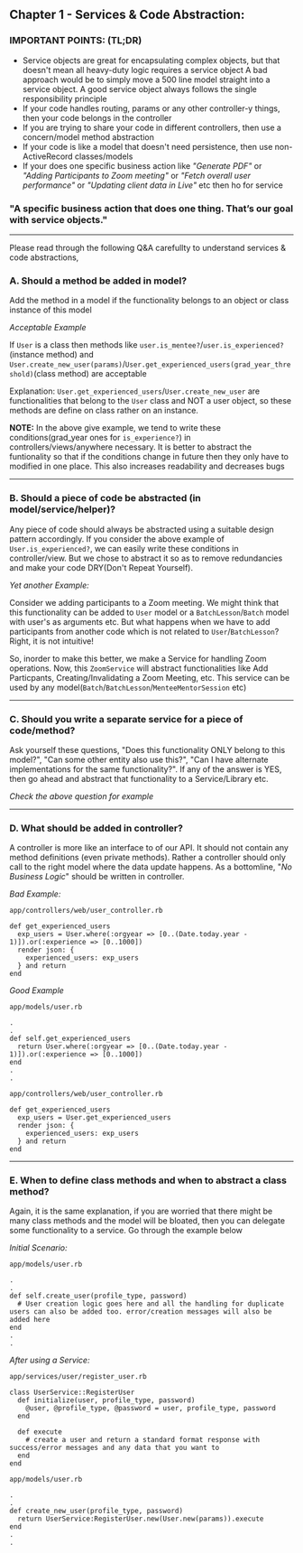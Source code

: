 ## Chapter 1 - Services & Code Abstraction:

### IMPORTANT POINTS: (TL;DR)
- Service objects are great for encapsulating complex objects, but that doesn't mean all heavy-duty logic requires a service object
  A bad approach would be to simply move a 500 line model straight into a service object.
  A good service object always follows the single responsibility principle
- If your code handles routing, params or any other controller-y things, then your code belongs in the controller
- If you are trying to share your code in different controllers, then use a concern/model method abstraction
- If your code is like a model that doesn't need persistence, then use non-ActiveRecord classes/models
- If your does one specific business action like _*"Generate PDF"*_ or _*"Adding Participants to Zoom meeting"*_ or _*"Fetch overall user performance"*_ or _*"Updating client data in Live"*_ etc then ho for service


### "A specific business action that does one thing. That’s our goal with service objects."

---
Please read through the following Q&A carefullty to understand services & code abstractions,

### A. Should a method be added in model?

Add the method in a model if the functionality belongs to an object or class instance of this model

_*Acceptable Example*_

If `User` is a class then methods like  `user.is_mentee?`/`user.is_experienced?`(instance method) and `User.create_new_user(params)`/`User.get_experienced_users(grad_year_threshold)`(class method) are acceptable

Explanation: `User.get_experienced_users`/`User.create_new_user` are functionalities that belong to the `User` class and NOT a user object, so these methods are define on class rather on an instance.

**NOTE:** In the above give example, we tend to write these conditions(grad_year ones for `is_experience?`) in controllers/views/anywhere necessary. It is better to abstract the funtionality so that if the conditions change in future then they only have to modified in one place. This also increases readability and decreases bugs


---
### B. Should a piece of code be abstracted (in model/service/helper)?

Any piece of code should always be abstracted using a suitable design pattern accordingly. If you consider the above example of `User.is_experienced?`, we can easily write these conditions in controller/view. But we chose to abstract it so as to remove redundancies and make your code DRY(Don't Repeat Yourself).

_*Yet another Example:*_

Consider we adding participants to a Zoom meeting. We might think that this functionality can be added to `User` model or a `BatchLesson`/`Batch` model with user's as arguments etc. But what happens when we have to add participants from another code which is not related to `User`/`BatchLesson`? Right, it is not intuitive! 

So, inorder to make this better, we make a Service for handling Zoom operations. Now, this `ZoomService` will abstract functionalities like Add Particpants, Creating/Invalidating a Zoom Meeting, etc. This service can be used by any model(`Batch`/`BatchLesson`/`MenteeMentorSession` etc)

---
### C. Should you write a separate service for a piece of code/method?

Ask yourself these questions, "Does this functionality ONLY belong to this model?", "Can some other entity also use this?", "Can I have alternate implementations for the same functionality?". If any of the answer is YES, then go ahead and abstract that functionality to a Service/Library etc.

_*Check the above question for example*_


---
### D. What should be added in controller?

A controller is more like an interface to of our API. It should not contain any method definitions (even private methods). Rather a controller should only call to the right model where the data update happens. As a bottomline, "_*No Business Logic*_" should be written in controller.

_*Bad Example:*_

`app/controllers/web/user_controller.rb`
```
def get_experienced_users
  exp_users = User.where(:orgyear => [0..(Date.today.year - 1)]).or(:experience => [0..1000])
  render json: {
    experienced_users: exp_users
  } and return
end
```

_*Good Example*_

`app/models/user.rb`
```
.
.
def self.get_experienced_users
  return User.where(:orgyear => [0..(Date.today.year - 1)]).or(:experience => [0..1000])
end
.
.
```

`app/controllers/web/user_controller.rb`
```
def get_experienced_users
  exp_users = User.get_experienced_users
  render json: {
    experienced_users: exp_users
  } and return
end
```

---
### E. When to define class methods and when to abstract a class method?

Again, it is the same explanation, if you are worried that there might be many class methods and the model will be bloated, then you can delegate some functionality to a service. Go through the example below

_*Initial Scenario:*_

`app/models/user.rb`
```
.
.
def self.create_user(profile_type, password)
  # User creation logic goes here and all the handling for duplicate users can also be added too. error/creation messages will also be added here
end
.
.
```

_*After using a Service:*_

`app/services/user/register_user.rb`
```
class UserService::RegisterUser
  def initialize(user, profile_type, password)
    @user, @profile_type, @password = user, profile_type, password
  end
  
  def execute
    # create a user and return a standard format response with success/error messages and any data that you want to
  end
end
```

`app/models/user.rb`
```
.
.
def create_new_user(profile_type, password)
  return UserService:RegisterUser.new(User.new(params)).execute
end
.
.
```
